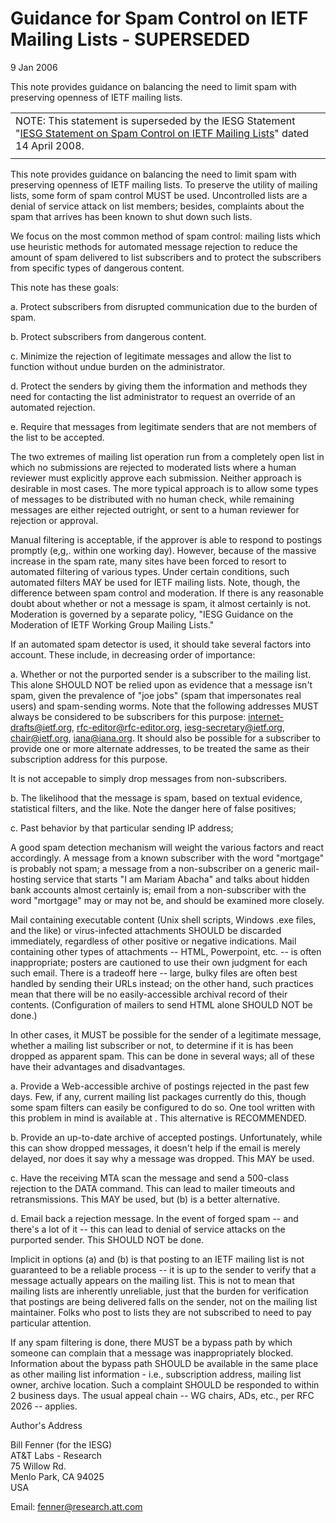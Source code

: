 Guidance for Spam Control on IETF Mailing Lists - SUPERSEDED
============================================================

9 Jan 2006

This note provides guidance on balancing the need to limit spam with preserving openness of IETF mailing lists.



|  |
| --- |
| NOTE: This statement is superseded by the IESG Statement "[IESG Statement on Spam Control on IETF Mailing Lists](https://www.ietf.org/about/groups/iesg/statements/spam-control-2008-04-14/)" dated 14 April 2008. |
|  |

This note provides guidance on balancing the need to limit spam with preserving openness of IETF mailing lists. To preserve the utility of mailing lists, some form of spam control MUST be used. Uncontrolled lists are a denial of service attack on list members; besides, complaints about the spam that arrives has been known to shut down such lists.

We focus on the most common method of spam control: mailing lists which use heuristic methods for automated message rejection to reduce the amount of spam delivered to list subscribers and to protect the subscribers from specific types of dangerous content.

This note has these goals:

a. Protect subscribers from disrupted communication due to the burden of spam.

b. Protect subscribers from dangerous content. 

c. Minimize the rejection of legitimate messages and allow the list to function without undue burden on the administrator.

d. Protect the senders by giving them the information and methods they need for contacting the list administrator to request an override of an automated rejection.

e. Require that messages from legitimate senders that are not members of the list to be accepted.

The two extremes of mailing list operation run from a completely open list in which no submissions are rejected to moderated lists where a human reviewer must explicitly approve each submission. Neither approach is desirable in most cases. The more typical approach is to allow some types of messages to be distributed with no human check, while remaining messages are either rejected outright, or sent to a human reviewer for rejection or approval.

Manual filtering is acceptable, if the approver is able to respond to postings promptly (e,g,. within one working day). However, because of the massive increase in the spam rate, many sites have been forced to resort to automated filtering of various types. Under certain conditions, such automated filters MAY be used for IETF mailing lists. Note, though, the difference between spam control and moderation. If there is any reasonable doubt about whether or not a message is spam, it almost certainly is not. Moderation is governed by a separate policy, "IESG Guidance on the Moderation of IETF Working Group Mailing Lists."

If an automated spam detector is used, it should take several factors into account. These include, in decreasing order of importance:

a. Whether or not the purported sender is a subscriber to the mailing list. This alone SHOULD NOT be relied upon as evidence that a message isn't spam, given the prevalence of "joe jobs" (spam that impersonates real users) and spam-sending worms. Note that the following addresses MUST always be considered to be subscribers for this purpose: internet-drafts@ietf.org, rfc-editor@rfc-editor.org, iesg-secretary@ietf.org, chair@ietf.org, iana@iana.org. It should also be possible for a subscriber to provide one or more alternate addresses, to be treated the same as their subscription address for this purpose.

It is not accepable to simply drop messages from non-subscribers.

b. The likelihood that the message is spam, based on textual evidence, statistical filters, and the like. Note the danger here of false positives;

c. Past behavior by that particular sending IP address;

A good spam detection mechanism will weight the various factors and react accordingly. A message from a known subscriber with the word "mortgage" is probably not spam; a message from a non-subscriber on a generic mail-hosting service that starts "I am Mariam Abacha" and talks about hidden bank accounts almost certainly is; email from a non-subscriber with the word "mortgage" may or may not be, and should be examined more closely.

Mail containing executable content (Unix shell scripts, Windows .exe files, and the like) or virus-infected attachments SHOULD be discarded immediately, regardless of other positive or negative indications. Mail containing other types of attachments -- HTML, Powerpoint, etc. -- is often inappropriate; posters are cautioned to use their own judgment for each such email. There is a tradeoff here -- large, bulky files are often best handled by sending their URLs instead; on the other hand, such practices mean that there will be no easily-accessible archival record of their contents. (Configuration of mailers to send HTML alone SHOULD NOT be done.)

In other cases, it MUST be possible for the sender of a legitimate message, whether a mailing list subscriber or not, to determine if it is has been dropped as apparent spam. This can be done in several ways; all of these have their advantages and disadvantages.

a. Provide a Web-accessible archive of postings rejected in the past few days. Few, if any, current mailing list packages currently do this, though some spam filters can easily be configured to do so. One tool written with this problem in mind is available at . This alternative is RECOMMENDED.

b. Provide an up-to-date archive of accepted postings. Unfortunately, while this can show dropped messages, it doesn't help if the email is merely delayed, nor does it say why a message was dropped. This MAY be used.

c. Have the receiving MTA scan the message and send a 500-class rejection to the DATA command. This can lead to mailer timeouts and retransmissions. This MAY be used, but (b) is a better alternative.

d. Email back a rejection message. In the event of forged spam -- and there's a lot of it -- this can lead to denial of service attacks on the purported sender. This SHOULD NOT be done.

Implicit in options (a) and (b) is that posting to an IETF mailing list is not guaranteed to be a reliable process -- it is up to the sender to verify that a message actually appears on the mailing list. This is not to mean that mailing lists are inherently unreliable, just that the burden for verification that postings are being delivered falls on the sender, not on the mailing list maintainer. Folks who post to lists they are not subscribed to need to pay particular attention.

If any spam filtering is done, there MUST be a bypass path by which someone can complain that a message was inappropriately blocked. Information about the bypass path SHOULD be available in the same place as other mailing list information - i.e., subscription address, mailing list owner, archive location. Such a complaint SHOULD be responded to within 2 business days. The usual appeal chain -- WG chairs, ADs, etc., per RFC 2026 -- applies.

Author's Address

Bill Fenner (for the IESG)  
AT&T Labs - Research  
75 Willow Rd.  
Menlo Park, CA 94025  
USA

Email: fenner@research.att.com

